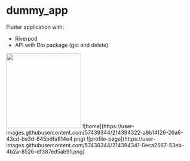 # dummy_app

Flutter application with: 
- Riverpod
- API with Dio package (get and delete)

<img width="200" hight="400" src="[https://user-images.githubusercontent.com/57439344/214394322-a9b14126-26a6-43cd-ba3d-645bdfa814e4.png]">
![home](https://user-images.githubusercontent.com/57439344/214394322-a9b14126-26a6-43cd-ba3d-645bdfa814e4.png)
![profile-page](https://user-images.githubusercontent.com/57439344/214394341-0eca2567-53eb-4b2a-8526-df387ed5ab91.png)

